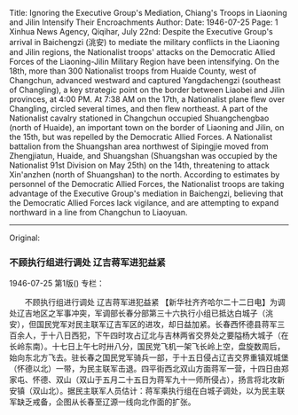 Title: Ignoring the Executive Group's Mediation, Chiang's Troops in Liaoning and Jilin Intensify Their Encroachments
Author:
Date: 1946-07-25
Page: 1
Xinhua News Agency, Qiqihar, July 22nd: Despite the Executive Group's arrival in Baichengzi (洮安) to mediate the military conflicts in the Liaoning and Jilin regions, the Nationalist troops' attacks on the Democratic Allied Forces of the Liaoning-Jilin Military Region have been intensifying. On the 18th, more than 300 Nationalist troops from Huaide County, west of Changchun, advanced westward and captured Yangdachengzi (southeast of Changling), a key strategic point on the border between Liaobei and Jilin provinces, at 4:00 PM. At 7:38 AM on the 17th, a Nationalist plane flew over Changling, circled several times, and then flew northeast. A part of the Nationalist cavalry stationed in Changchun occupied Shuangchengbao (north of Huaide), an important town on the border of Liaoning and Jilin, on the 15th, but was repelled by the Democratic Allied Forces. A Nationalist battalion from the Shuangshan area northwest of Sipingjie moved from Zhengjiatun, Huaide, and Shuangshan (Shuangshan was occupied by the Nationalist 91st Division on May 25th) on the 14th, threatening to attack Xin'anzhen (north of Shuangshan) to the north. According to estimates by personnel of the Democratic Allied Forces, the Nationalist troops are taking advantage of the Executive Group's mediation in Baichengzi, believing that the Democratic Allied Forces lack vigilance, and are attempting to expand northward in a line from Changchun to Liaoyuan.



<hr /> 

Original: 


### 不顾执行组进行调处  辽吉蒋军进犯益紧

1946-07-25
第1版()
专栏：

　　不顾执行组进行调处
    辽吉蒋军进犯益紧
    【新华社齐齐哈尔二十二日电】为调处辽吉地区之军事冲突，军调部长春分部第三十六执行小组已抵达白城子（洮安），但国民党军对民主联军辽吉军区的进攻，却日益加紧。长春西怀德县蒋军三百余人，于十八日西犯，下午四时攻占辽北与吉林两省交界处之要隘杨大城子（在长岭东南）。十七日上午七时卅八分，国民党飞机一架飞长岭上空，盘旋数周后，始向东北方飞去。驻长春之国民党军骑兵一部，于十五日侵占辽吉交界重镇双城堡（怀德以北）一带，为民主联军击退。四平街西北双山方面蒋军一营，十四日由郑家屯、怀德、双山（双山于五月二十五日为蒋军九十一师所侵占），扬言将北攻新安镇（双山北）。据民主联军人员估计：蒋军乘执行组在白城子调处，以为民主联军缺乏戒备，企图从长春至辽源一线向北作面的扩张。
